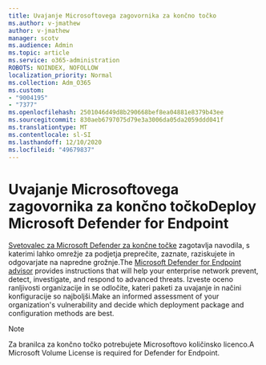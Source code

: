 ```yaml
---
title: Uvajanje Microsoftovega zagovornika za končno točko
ms.author: v-jmathew
author: v-jmathew
manager: scotv
ms.audience: Admin
ms.topic: article
ms.service: o365-administration
ROBOTS: NOINDEX, NOFOLLOW
localization_priority: Normal
ms.collection: Adm_O365
ms.custom:
- "9004195"
- "7377"
ms.openlocfilehash: 2501046d49d8b290668bef8ea04881e8379b43ee
ms.sourcegitcommit: 830aeb6797075d79e3a3006da05da2059ddd041f
ms.translationtype: MT
ms.contentlocale: sl-SI
ms.lasthandoff: 12/10/2020
ms.locfileid: "49679837"
---
```

# <a name="deploy-microsoft-defender-for-endpoint"></a><span data-ttu-id="e93a1-102">Uvajanje Microsoftovega zagovornika za končno točko</span><span class="sxs-lookup"><span data-stu-id="e93a1-102">Deploy Microsoft Defender for Endpoint</span></span>

<span data-ttu-id="e93a1-103">[Svetovalec za Microsoft Defender za končne točke](https://go.microsoft.com/fwlink/?linkid=2146241) zagotavlja navodila, s katerimi lahko omrežje za podjetja preprečite, zaznate, raziskujete in odgovarjate na napredne grožnje.</span><span class="sxs-lookup"><span data-stu-id="e93a1-103">The [Microsoft Defender for Endpoint advisor](https://go.microsoft.com/fwlink/?linkid=2146241) provides instructions that will help your enterprise network prevent, detect, investigate, and respond to advanced threats.</span></span> <span data-ttu-id="e93a1-104">Izveste oceno ranljivosti organizacije in se odločite, kateri paketi za uvajanje in načini konfiguracije so najboljši.</span><span class="sxs-lookup"><span data-stu-id="e93a1-104">Make an informed assessment of your organization's vulnerability and decide which deployment package and configuration methods are best.</span></span>

> [!NOTE]
> <span data-ttu-id="e93a1-105">Za branilca za končno točko potrebujete Microsoftovo količinsko licenco.</span><span class="sxs-lookup"><span data-stu-id="e93a1-105">A Microsoft Volume License is required for Defender for Endpoint.</span></span>
